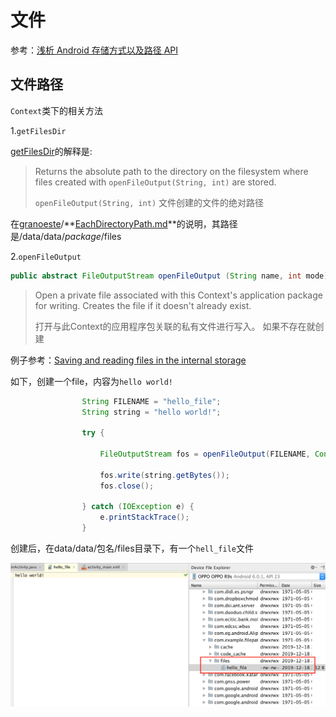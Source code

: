 # 文件

参考：[浅析 Android 存储方式以及路径 API](https://juejin.im/entry/58b2f1ee8d6d810057f11fa9)

## 文件路径

`Context`类下的相关方法

1.`getFilesDir`

[getFilesDir](https://developer.android.com/reference/android/content/Context#getFilesDir())的解释是:

> Returns the absolute path to the directory on the filesystem where files created with `openFileOutput(String, int)` are stored.
>
> `openFileOutput(String, int)` 文件创建的文件的绝对路径

在[granoeste](https://gist.github.com/granoeste)/**[EachDirectoryPath.md](https://gist.github.com/granoeste/5574148)**的说明，其路径是/data/data/*package*/files



2.`openFileOutput`

```java
public abstract FileOutputStream openFileOutput (String name, int mode)
```

> Open a private file associated with this Context's application package for writing. Creates the file if it doesn't already exist.
>
> 打开与此Context的应用程序包关联的私有文件进行写入。 如果不存在就创建

例子参考：[Saving and reading files in the internal storage](http://www.lucazanini.eu/en/2016/android/saving-reading-files-internal-storage/)

如下，创建一个file，内容为`hello world!`

```java
                String FILENAME = "hello_file";
                String string = "hello world!";

                try {

                    FileOutputStream fos = openFileOutput(FILENAME, Context.MODE_PRIVATE);

                    fos.write(string.getBytes());
                    fos.close();

                } catch (IOException e) {
                    e.printStackTrace();
                }
```

创建后，在data/data/包名/files目录下，有一个`hell_file`文件

![038](https://github.com/winfredzen/Android-Basic/blob/master/images/038.png)






